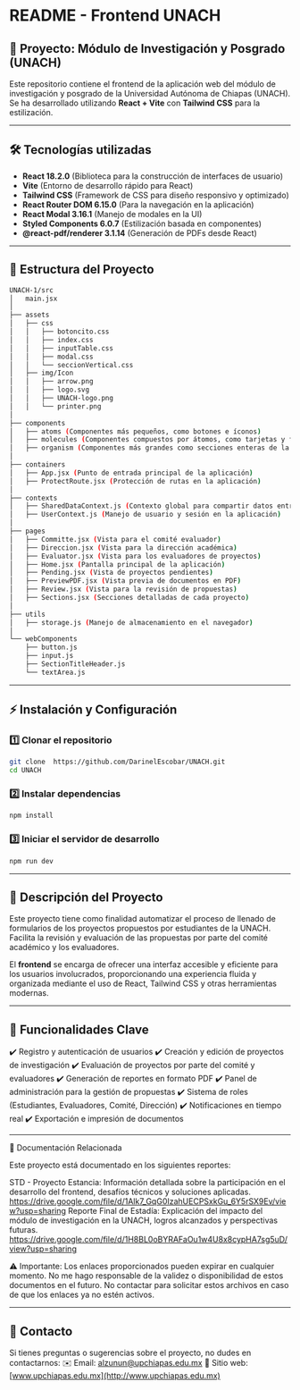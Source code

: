 # README - Frontend UNACH

## 📌 Proyecto: Módulo de Investigación y Posgrado (UNACH)
Este repositorio contiene el frontend de la aplicación web del módulo de investigación y posgrado de la Universidad Autónoma de Chiapas (UNACH). Se ha desarrollado utilizando **React + Vite** con **Tailwind CSS** para la estilización.

---

## 🛠️ Tecnologías utilizadas
- **React 18.2.0** (Biblioteca para la construcción de interfaces de usuario)
- **Vite** (Entorno de desarrollo rápido para React)
- **Tailwind CSS** (Framework de CSS para diseño responsivo y optimizado)
- **React Router DOM 6.15.0** (Para la navegación en la aplicación)
- **React Modal 3.16.1** (Manejo de modales en la UI)
- **Styled Components 6.0.7** (Estilización basada en componentes)
- **@react-pdf/renderer 3.1.14** (Generación de PDFs desde React)

---

## 📂 Estructura del Proyecto

```bash
UNACH-1/src
│   main.jsx
│
├── assets
│   ├── css
│   │   ├── botoncito.css
│   │   ├── index.css
│   │   ├── inputTable.css
│   │   ├── modal.css
│   │   └── seccionVertical.css
│   ├── img/Icon
│   │   ├── arrow.png
│   │   ├── logo.svg
│   │   ├── UNACH-logo.png
│   │   └── printer.png
│
├── components
│   ├── atoms (Componentes más pequeños, como botones e íconos)
│   ├── molecules (Componentes compuestos por átomos, como tarjetas y formularios)
│   ├── organism (Componentes más grandes como secciones enteras de la app)
│
├── containers
│   ├── App.jsx (Punto de entrada principal de la aplicación)
│   ├── ProtectRoute.jsx (Protección de rutas en la aplicación)
│
├── contexts
│   ├── SharedDataContext.js (Contexto global para compartir datos entre componentes)
│   ├── UserContext.js (Manejo de usuario y sesión en la aplicación)
│
├── pages
│   ├── Committe.jsx (Vista para el comité evaluador)
│   ├── Direccion.jsx (Vista para la dirección académica)
│   ├── Evaluator.jsx (Vista para los evaluadores de proyectos)
│   ├── Home.jsx (Pantalla principal de la aplicación)
│   ├── Pending.jsx (Vista de proyectos pendientes)
│   ├── PreviewPDF.jsx (Vista previa de documentos en PDF)
│   ├── Review.jsx (Vista para la revisión de propuestas)
│   ├── Sections.jsx (Secciones detalladas de cada proyecto)
│
├── utils
│   ├── storage.js (Manejo de almacenamiento en el navegador)
│
└── webComponents
    ├── button.js
    ├── input.js
    ├── SectionTitleHeader.js
    └── textArea.js
```

---

## ⚡ Instalación y Configuración

### 1️⃣ Clonar el repositorio
```bash
git clone  https://github.com/DarinelEscobar/UNACH.git
cd UNACH
```

### 2️⃣ Instalar dependencias
```bash
npm install
```

### 3️⃣ Iniciar el servidor de desarrollo
```bash
npm run dev
```

---

## 📌 Descripción del Proyecto
Este proyecto tiene como finalidad automatizar el proceso de llenado de formularios de los proyectos propuestos por estudiantes de la UNACH. Facilita la revisión y evaluación de las propuestas por parte del comité académico y los evaluadores.

El **frontend** se encarga de ofrecer una interfaz accesible y eficiente para los usuarios involucrados, proporcionando una experiencia fluida y organizada mediante el uso de React, Tailwind CSS y otras herramientas modernas.

---

## 🚀 Funcionalidades Clave
✔️ Registro y autenticación de usuarios
✔️ Creación y edición de proyectos de investigación
✔️ Evaluación de proyectos por parte del comité y evaluadores
✔️ Generación de reportes en formato PDF
✔️ Panel de administración para la gestión de propuestas
✔️ Sistema de roles (Estudiantes, Evaluadores, Comité, Dirección)
✔️ Notificaciones en tiempo real
✔️ Exportación e impresión de documentos

---
📄 Documentación Relacionada

Este proyecto está documentado en los siguientes reportes:

STD - Proyecto Estancia: Información detallada sobre la participación en el desarrollo del frontend, desafíos técnicos y soluciones aplicadas.
https://drive.google.com/file/d/1Alk7_GqG0IzahUECPSxkGu_6Y5rSX9Ev/view?usp=sharing
Reporte Final de Estadía: Explicación del impacto del módulo de investigación en la UNACH, logros alcanzados y perspectivas futuras.
https://drive.google.com/file/d/1H8BL0oBYRAFaOu1w4U8x8cypHA7sg5uD/view?usp=sharing

⚠ Importante: Los enlaces proporcionados pueden expirar en cualquier momento. No me hago responsable de la validez o disponibilidad de estos documentos en el futuro. No contactar para solicitar estos archivos en caso de que los enlaces ya no estén activos.

---
## 📩 Contacto
Si tienes preguntas o sugerencias sobre el proyecto, no dudes en contactarnos:
✉️ Email: alzunun@upchiapas.edu.mx
🔗 Sitio web: [www.upchiapas.edu.mx](http://www.upchiapas.edu.mx)

